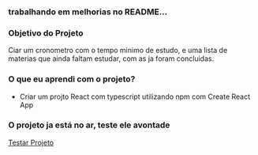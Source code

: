 ### trabalhando em melhorias no README...

### Objetivo do Projeto

Ciar um cronometro com o tempo minimo de estudo, e uma lista de materias que ainda faltam estudar, com as ja foram concluidas.

### O que eu aprendi com o projeto?

- Criar um projto React com typescript utilizando npm com Create React App
<!-- npx create-react-app nome-do-projeto --template typescript --use-npm -->


### O projeto ja está no ar, teste ele avontade 

<a href="https://mar-io20.github.io/studies-desafio/">Testar Projeto</a>
